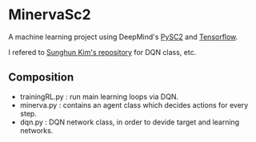 # MinervaSc2

A machine learning project using DeepMind's [PySC2](https://github.com/deepmind/pysc2) and [Tensorflow](https://github.com/tensorflow/tensorflow).

I refered to [Sunghun Kim's repository](https://github.com/hunkim/ReinforcementZeroToAll/) for DQN class, etc.


## Composition

* trainingRL.py : run main learning loops via DQN.
* minerva.py : contains an agent class which decides actions for every step.
* dqn.py : DQN network class, in order to devide target and learning networks.
